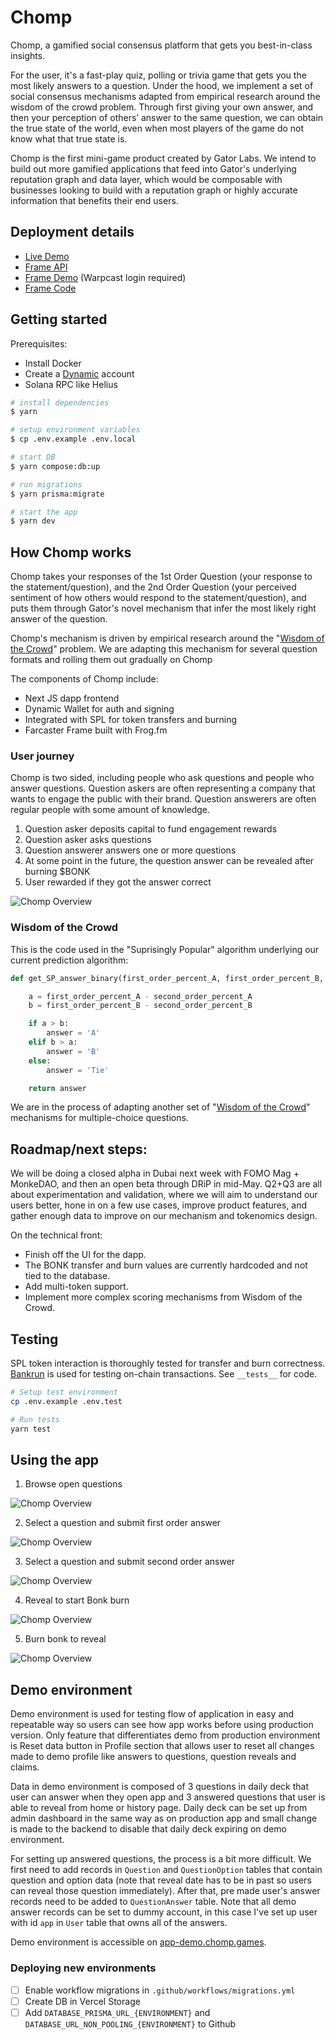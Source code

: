 # Chomp

Chomp, a gamified social consensus platform that gets you best-in-class insights.

For the user, it's a fast-play quiz, polling or trivia game that gets you the most likely answers to a question. Under the hood, we implement a set of social consensus mechanisms adapted from empirical research around the wisdom of the crowd problem. Through first giving your own answer, and then your perception of others’ answer to the same question, we can obtain the true state of the world, even when most players of the game do not know what that true state is.

Chomp is the first mini-game product created by Gator Labs. We intend to build out more gamified applications that feed into Gator's underlying reputation graph and data layer, which would be composable with businesses looking to build with a reputation graph or highly accurate information that benefits their end users.

## Deployment details

- [Live Demo](https://gator-chomp.vercel.app/)
- [Frame API](https://chomp-frame.vercel.app/api)
- [Frame Demo](https://warpcast.com/~/developers/frames?url=https%3A%2F%2Fchomp-frame.vercel.app%2Fapi) (Warpcast login required)
- [Frame Code](https://github.com/gator-labs/chomp-frame)

## Getting started

Prerequisites:

- Install Docker
- Create a [Dynamic](https://www.dynamic.xyz/) account
- Solana RPC like Helius

```sh
# install dependencies
$ yarn

# setup environment variables
$ cp .env.example .env.local

# start DB
$ yarn compose:db:up

# run migrations
$ yarn prisma:migrate

# start the app
$ yarn dev
```

## How Chomp works

Chomp takes your responses of the 1st Order Question (your response to the statement/question), and the 2nd Order Question (your perceived sentiment of how others would respond to the statement/question), and puts them through Gator's novel mechanism that infer the most likely right answer of the question.

Chomp's mechanism is driven by empirical research around the "[Wisdom of the Crowd](https://arxiv.org/pdf/2102.02666.pdf)" problem. We are adapting this mechanism for several question formats and rolling them out gradually on Chomp

The components of Chomp include:

- Next JS dapp frontend
- Dynamic Wallet for auth and signing
- Integrated with SPL for token transfers and burning
- Farcaster Frame built with Frog.fm

### User journey

Chomp is two sided, including people who ask questions and people who answer questions. Question askers are often representing a company that wants to engage the public with their brand. Question answerers are often regular people with some amount of knowledge.

1. Question asker deposits capital to fund engagement rewards
2. Question asker asks questions
3. Question answerer answers one or more questions
4. At some point in the future, the question answer can be revealed after burning $BONK
5. User rewarded if they got the answer correct

![Chomp Overview](./docs/ChompOverview.jpg)

### Wisdom of the Crowd

This is the code used in the "Suprisingly Popular" algorithm underlying our current prediction algorithm:

```py
def get_SP_answer_binary(first_order_percent_A, first_order_percent_B, second_order_percent_A, second_order_percent_B):

    a = first_order_percent_A - second_order_percent_A
    b = first_order_percent_B - second_order_percent_B

    if a > b:
        answer = 'A'
    elif b > a:
        answer = 'B'
    else:
        answer = 'Tie'

    return answer
```

We are in the process of adapting another set of "[Wisdom of the Crowd](https://arxiv.org/pdf/2102.02666.pdf)" mechanisms for multiple-choice questions.

## Roadmap/next steps:

We will be doing a closed alpha in Dubai next week with FOMO Mag + MonkeDAO, and then an open beta through DRiP in mid-May. Q2+Q3 are all about experimentation and validation, where we will aim to understand our users better, hone in on a few use cases, improve product features, and gather enough data to improve on our mechanism and tokenomics design.

On the technical front:

- Finish off the UI for the dapp.
- The BONK transfer and burn values are currently hardcoded and not tied to the database.
- Add multi-token support.
- Implement more complex scoring mechanisms from Wisdom of the Crowd.

## Testing

SPL token interaction is thoroughly tested for transfer and burn correctness. [Bankrun](https://github.com/kevinheavey/solana-bankrun/tree/main) is used for testing on-chain transactions. See `__tests__` for code.

```sh
# Setup test environment
cp .env.example .env.test

# Run tests
yarn test
```

## Using the app

1. Browse open questions

![Chomp Overview](./docs/walk1.png)

2. Select a question and submit first order answer

![Chomp Overview](./docs/walk2.png)

3. Select a question and submit second order answer

![Chomp Overview](./docs/walk3.png)

4. Reveal to start Bonk burn

![Chomp Overview](./docs/walk4.png)

5. Burn bonk to reveal

![Chomp Overview](./docs/walk5.png)

## Demo environment

Demo environment is used for testing flow of application in easy and repeatable
way so users can see how app works before using production version. Only feature
that differentiates demo from production environment is Reset data button in
Profile section that allows user to reset all changes made to demo profile like
answers to questions, question reveals and claims.

Data in demo environment is composed of 3 questions in daily deck that user can
answer when they open app and 3 answered questions that user is able to reveal
from home or history page. Daily deck can be set up from admin dashboard in the
same way as on production app and small change is made to the backend to disable
that daily deck expiring on demo environment.

For setting up answered questions, the process is a bit more difficult. We first
need to add records in `Question` and `QuestionOption` tables that contain
question and option data (note that reveal date has to be in past so users can
reveal those question immediately). After that, pre made user's answer records
need to be added to `QuestionAnswer` table. Note that all demo answer records
can be set to dummy account, in this case I've set up user with id `app` in
`User` table that owns all of the answers.

Demo environment is accessible on [app-demo.chomp.games](https://app-demo.chomp.games/).

### Deploying new environments

- [ ] Enable workflow migrations in `.github/workflows/migrations.yml`
- [ ] Create DB in Vercel Storage
- [ ] Add `DATABASE_PRISMA_URL_{ENVIRONMENT}` and `DATABASE_URL_NON_POOLING_{ENVIRONMENT}` to Github
